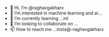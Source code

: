 - 👋 Hi, I’m @raghavgakharx
- 👀 I’m interested in machine learning and ai...
- 🌱 I’m currently learning ...ml
- 💞️ I’m looking to collaborate on ...
- 📫 How to reach me ...insta@-raghavgakharx

<!---
raghavgakharx/raghavgakharx is a ✨ special ✨ repository because its `README.md` (this file) appears on your GitHub profile.
You can click the Preview link to take a look at your changes.
--->
